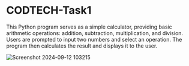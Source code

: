 # CODTECH-Task1
This Python program serves as a simple calculator, providing basic arithmetic operations: addition, subtraction, multiplication, and division. Users are prompted to input two numbers and select an operation. The program then calculates the result and displays it to the user.

![Screenshot 2024-09-12 103215](https://github.com/user-attachments/assets/3d6984b2-2182-4da0-ba1b-1146d9848c13)
